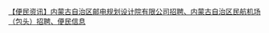   
[【便民资讯】内蒙古自治区邮电规划设计院有限公司招聘、内蒙古自治区民航机场（包头）招聘、便民信息](http://www.dianyue.me/archives/836/nayr5g23h9hbf9p8/)